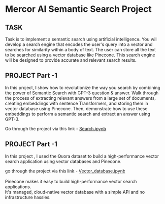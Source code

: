 # Mercor AI Semantic Search Project 
## TASK
Task is to implement a semantic search using artificial intelligence.
You will develop a search engine that encodes the user's query into a vector and searches for similarity within a body of text.
The user can store all the text to be searched using a vector database like Pinecone. 
This search engine will be designed to provide accurate and relevant search results.

## PROJECT Part -1 
In this project, I show how to revolutionize the way you search by combining the power of Semantic Search with GPT-3 question & answer. Walk through the process of extracting relevant answers from a large set of documents, creating embeddings with sentence Transformers, and storing them in vector database using Pinecone. Then, demonstrate how to use these embeddings to perform a semantic search and extract an answer using GPT-3.

Go through the project via this link - [Search.ipynb](https://github.com/Uqbaahmad/Semantic_Search_AI/blob/main/Semantic%20Search/search.ipynb)

## PROJECT Part -1 
In this project , I used the Quora dataset to build a high-performance vector search application using vector databases and Pinecone.

go through the project via this link - [Vector_database.ipynb](https://github.com/Uqbaahmad/Semantic_Search_AI/blob/main/Semantic%20Search/vector_database.ipynb)
<br/>
<br/>
Pinecone makes it easy to build high-performance vector search applications.<br/>
It's managed, cloud-native vector database with a simple API and no infrastructure hassles.
